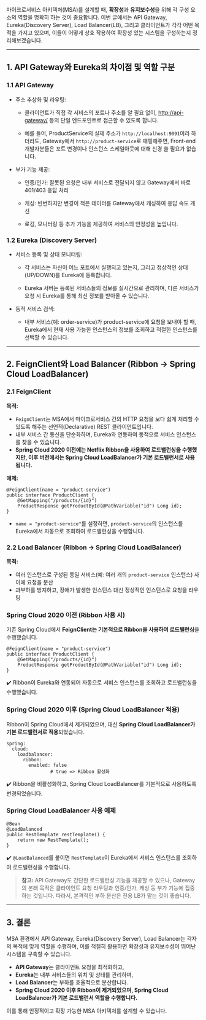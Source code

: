 <p>마이크로서비스 아키텍처(MSA)를 설계할 때, <strong>확장성</strong>과 <strong>유지보수성</strong>을 위해 각 구성 요소의 역할을 명확히 하는 것이 중요합니다. 이번 글에서는 API Gateway, Eureka(Discovery Server), Load Balancer(LB), 그리고 클라이언트가 각각 어떤 목적을 가지고 있으며, 이들이 어떻게 상호 작용하여 확장성 있는 시스템을 구성하는지 정리해보겠습니다.</p>
<hr />
<h2 id="1-api-gateway와-eureka의-차이점-및-역할-구분">1. API Gateway와 Eureka의 차이점 및 역할 구분</h2>
<h3 id="11-api-gateway">1.1 API Gateway</h3>
<ul>
<li><p>주소 추상화 및 라우팅:</p>
<ul>
<li><p>클라이언트가 직접 각 서비스의 포트나 주소를 알 필요 없이, <a href="http://api-gateway/">http://api-gateway/</a> 등의 단일 엔드포인트로 접근할 수 있도록 합니다.</p>
</li>
<li><p>예를 들어, ProductService의 실제 주소가 <code>http://localhost:9091</code>이라 하더라도, Gateway에서 <code>http://product-service</code>로 매핑해주면, Front-end 개발자분들은 포트 변경이나 인스턴스 스케일아웃에 대해 신경 쓸 필요가 없습니다.</p>
</li>
</ul>
</li>
<li><p>부가 기능 제공:</p>
<ul>
<li><p>인증/인가: 잘못된 요청은 내부 서비스로 전달되지 않고 Gateway에서 바로 401/403 응답 처리</p>
</li>
<li><p>캐싱: 빈번하지만 변경이 적은 데이터를 Gateway에서 캐싱하여 응답 속도 개선</p>
</li>
<li><p>로깅, 모니터링 등 추가 기능을 제공하여 서비스의 안정성을 높입니다.</p>
</li>
</ul>
</li>
</ul>
<h3 id="12-eureka-discovery-server">1.2 Eureka (Discovery Server)</h3>
<ul>
<li><p>서비스 등록 및 상태 모니터링:</p>
<ul>
<li><p>각 서비스는 자신이 어느 포트에서 실행되고 있는지, 그리고 정상적인 상태(UP/DOWN)를 Eureka에 등록합니다.</p>
</li>
<li><p>Eureka 서버는 등록된 서비스들의 정보를 실시간으로 관리하며, 다른 서비스가 요청 시 Eureka를 통해 최신 정보를 받아올 수 있습니다.</p>
</li>
</ul>
</li>
<li><p>동적 서비스 검색:</p>
<ul>
<li>내부 서비스(예: order-service)가 product-service에 요청을 보내야 할 때, Eureka에서 현재 사용 가능한 인스턴스의 정보를 조회하고 적절한 인스턴스를 선택할 수 있습니다.</li>
</ul>
</li>
</ul>
<hr />
<h2 id="2-feignclient와-load-balancer-ribbon-→-spring-cloud-loadbalancer">2. FeignClient와 Load Balancer (Ribbon → Spring Cloud LoadBalancer)</h2>
<h3 id="21-feignclient">2.1 FeignClient</h3>
<p><strong>목적:</strong>  </p>
<ul>
<li><code>FeignClient</code>는 MSA에서 마이크로서비스 간의 HTTP 요청을 보다 쉽게 처리할 수 있도록 해주는 선언적(Declarative) REST 클라이언트입니다.</li>
<li>내부 서비스 간 통신을 단순화하며, Eureka와 연동하여 동적으로 서비스 인스턴스를 찾을 수 있습니다.</li>
<li><strong>Spring Cloud 2020 이전에는 Netflix Ribbon을 사용하여 로드밸런싱을 수행했지만, 이후 버전에서는 Spring Cloud LoadBalancer가 기본 로드밸런서로 사용됩니다.</strong></li>
</ul>
<p><strong>예제:</strong></p>
<pre><code class="language-java">@FeignClient(name = &quot;product-service&quot;)
public interface ProductClient {
    @GetMapping(&quot;/products/{id}&quot;)
    ProductResponse getProductById(@PathVariable(&quot;id&quot;) Long id);
}</code></pre>
<ul>
<li><code>name = &quot;product-service&quot;</code>를 설정하면, <code>product-service</code>의 인스턴스를 Eureka에서 자동으로 조회하여 로드밸런싱을 수행합니다.</li>
</ul>
<h3 id="22-load-balancer-ribbon-→-spring-cloud-loadbalancer">2.2 Load Balancer (Ribbon → Spring Cloud LoadBalancer)</h3>
<p><strong>목적:</strong>  </p>
<ul>
<li>여러 인스턴스로 구성된 동일 서비스(예: 여러 개의 <code>product-service</code> 인스턴스) 사이에 요청을 분산  </li>
<li>과부하를 방지하고, 장애가 발생한 인스턴스 대신 정상적인 인스턴스로 요청을 라우팅  </li>
</ul>
<h3 id="spring-cloud-2020-이전-ribbon-사용-시"><strong>Spring Cloud 2020 이전 (Ribbon 사용 시)</strong></h3>
<p>기존 Spring Cloud에서 <strong>FeignClient는 기본적으로 Ribbon을 사용하여 로드밸런싱</strong>을 수행했습니다.</p>
<pre><code class="language-java">@FeignClient(name = &quot;product-service&quot;)
public interface ProductClient {
    @GetMapping(&quot;/products/{id}&quot;)
    ProductResponse getProductById(@PathVariable(&quot;id&quot;) Long id);
}</code></pre>
<p>✔️ Ribbon이 Eureka와 연동되어 자동으로 서비스 인스턴스를 조회하고 로드밸런싱을 수행했습니다.</p>
<h3 id="spring-cloud-2020-이후-spring-cloud-loadbalancer-적용"><strong>Spring Cloud 2020 이후 (Spring Cloud LoadBalancer 적용)</strong></h3>
<p>Ribbon이 Spring Cloud에서 제거되었으며, 대신 <strong>Spring Cloud LoadBalancer가 기본 로드밸런서로 적용</strong>되었습니다.</p>
<pre><code class="language-yaml">spring:
  cloud:
    loadbalancer:
      ribbon:
        enabled: false  
                # true =&gt; Ribbon 활성화</code></pre>
<p>✔️ Ribbon을 비활성화하고, Spring Cloud LoadBalancer를 기본적으로 사용하도록 변경되었습니다.</p>
<h3 id="spring-cloud-loadbalancer-사용-예제"><strong>Spring Cloud LoadBalancer 사용 예제</strong></h3>
<pre><code class="language-java">@Bean
@LoadBalanced
public RestTemplate restTemplate() {
    return new RestTemplate();
}</code></pre>
<p>✔️ <code>@LoadBalanced</code>를 붙이면 <code>RestTemplate</code>이 Eureka에서 서비스 인스턴스를 조회하여 로드밸런싱을 수행합니다.</p>
<blockquote>
<p><strong>참고:</strong> API Gateway도 간단한 로드밸런싱 기능을 제공할 수 있으나, Gateway의 본래 목적은 클라이언트 요청 라우팅과 인증/인가, 캐싱 등 부가 기능에 집중하는 것입니다. 따라서, 본격적인 부하 분산은 전용 LB가 맡는 것이 좋습니다.</p>
</blockquote>
<hr />
<h2 id="3-결론">3. 결론</h2>
<p>MSA 환경에서 API Gateway, Eureka(Discovery Server), Load Balancer는 각자의 목적에 맞게 역할을 수행하며, 이를 적절히 활용하면 확장성과 유지보수성이 뛰어난 시스템을 구축할 수 있습니다. </p>
<ul>
<li><strong>API Gateway</strong>는 클라이언트 요청을 최적화하고, </li>
<li><strong>Eureka</strong>는 내부 서비스들의 위치 및 상태를 관리하며, </li>
<li><strong>Load Balancer</strong>는 부하를 효율적으로 분산합니다. </li>
<li><strong>Spring Cloud 2020 이후 Ribbon이 제거되었으며, Spring Cloud LoadBalancer가 기본 로드밸런서 역할을 수행합니다.</strong></li>
</ul>
<p>이를 통해 안정적이고 확장 가능한 MSA 아키텍처를 설계할 수 있습니다.</p>